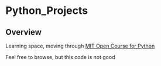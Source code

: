 # Python_Projects

## Overview

Learning space, moving through [MIT Open Course for Python](https://ocw.mit.edu/courses/6-0001-introduction-to-computer-science-and-programming-in-python-fall-2016/)

Feel free to browse, but this code is not good
